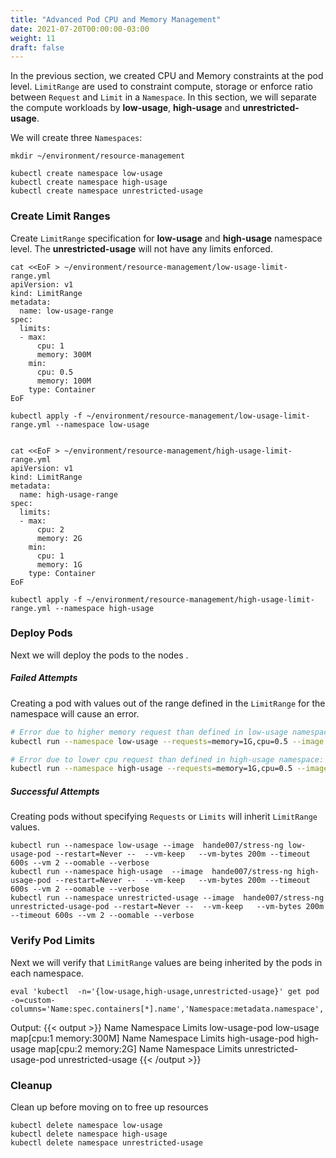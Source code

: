```yaml
---
title: "Advanced Pod CPU and Memory Management"
date: 2021-07-20T00:00:00-03:00
weight: 11
draft: false
---
```



In the previous section, we created CPU and Memory constraints at the pod level. `LimitRange` are used to constraint compute, storage or enforce ratio between `Request` and `Limit` in a `Namespace`. In this section, we will separate the compute workloads by **low-usage**, **high-usage** and **unrestricted-usage**. 

We will create three `Namespaces`:

```
mkdir ~/environment/resource-management

kubectl create namespace low-usage
kubectl create namespace high-usage
kubectl create namespace unrestricted-usage
```

### Create Limit Ranges

Create `LimitRange` specification for **low-usage** and **high-usage** namespace level. The **unrestricted-usage** will not have any limits enforced. 
```
cat <<EoF > ~/environment/resource-management/low-usage-limit-range.yml
apiVersion: v1
kind: LimitRange
metadata:
  name: low-usage-range
spec:
  limits:
  - max:
      cpu: 1
      memory: 300M 
    min:
      cpu: 0.5
      memory: 100M
    type: Container
EoF

kubectl apply -f ~/environment/resource-management/low-usage-limit-range.yml --namespace low-usage


cat <<EoF > ~/environment/resource-management/high-usage-limit-range.yml
apiVersion: v1
kind: LimitRange
metadata:
  name: high-usage-range
spec:
  limits:
  - max:
      cpu: 2
      memory: 2G 
    min:
      cpu: 1
      memory: 1G
    type: Container
EoF

kubectl apply -f ~/environment/resource-management/high-usage-limit-range.yml --namespace high-usage
```
### Deploy Pods

Next we will deploy the pods to the nodes .

##### Failed Attempts
 Creating a pod with values out of the range defined in the `LimitRange` for the namespace will cause an error.
```sh
# Error due to higher memory request than defined in low-usage namespace: Invalid value: "1G": must be less than or equal to memory limit
kubectl run --namespace low-usage --requests=memory=1G,cpu=0.5 --image  hande007/stress-ng basic-request-pod --restart=Never --  --vm-keep   --vm-bytes 2g --timeout 600s --vm 1 --oomable --verbose 

# Error due to lower cpu request than defined in high-usage namespace: wanted 0.5 below min of 1
kubectl run --namespace high-usage --requests=memory=1G,cpu=0.5 --image  hande007/stress-ng basic-request-pod --restart=Never --  --vm-keep   --vm-bytes 2g --timeout 600s --vm 1 --oomable --verbose 
```

##### Successful Attempts
Creating pods without specifying `Requests` or `Limits` will inherit `LimitRange` values.
```
kubectl run --namespace low-usage --image  hande007/stress-ng low-usage-pod --restart=Never --  --vm-keep   --vm-bytes 200m --timeout 600s --vm 2 --oomable --verbose 
kubectl run --namespace high-usage  --image  hande007/stress-ng high-usage-pod --restart=Never --  --vm-keep   --vm-bytes 200m --timeout 600s --vm 2 --oomable --verbose 
kubectl run --namespace unrestricted-usage --image  hande007/stress-ng unrestricted-usage-pod --restart=Never --  --vm-keep   --vm-bytes 200m --timeout 600s --vm 2 --oomable --verbose 
```

### Verify Pod Limits
Next we will verify that `LimitRange` values are being inherited by the pods in each namespace.

```
eval 'kubectl  -n='{low-usage,high-usage,unrestricted-usage}' get pod -o=custom-columns='Name:spec.containers[*].name','Namespace:metadata.namespace','Limits:spec.containers[*].resources.limits';'
```
Output:
{{< output >}}
Name            Namespace   Limits
low-usage-pod   low-usage   map[cpu:1 memory:300M]
Name             Namespace    Limits
high-usage-pod   high-usage   map[cpu:2 memory:2G]
Name                     Namespace            Limits
unrestricted-usage-pod   unrestricted-usage   <none>
{{< /output >}}


### Cleanup 
Clean up before moving on to free up resources
```
kubectl delete namespace low-usage
kubectl delete namespace high-usage
kubectl delete namespace unrestricted-usage
```